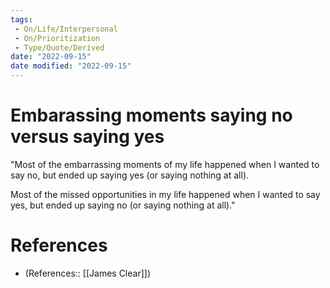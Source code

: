 ```yaml
---
tags:
 - On/Life/Interpersonal
 - On/Prioritization
 - Type/Quote/Derived
date: "2022-09-15"
date modified: "2022-09-15"
---
```


# Embarassing moments saying no versus saying yes
"Most of the embarrassing moments of my life happened when I wanted to say no, but ended up saying yes (or saying nothing at all).

Most of the missed opportunities in my life happened when I wanted to say yes, but ended up saying no (or saying nothing at all)."

# References
- (References:: [[James Clear]])
